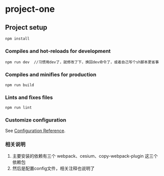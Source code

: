 # project-one

## Project setup
```
npm install
```

### Compiles and hot-reloads for development
```
npm run dev  //习惯用dev了，就修改了下，换回dev命令了，或者自己写个sh脚本更省事
```

### Compiles and minifies for production
```
npm run build
```

### Lints and fixes files
```
npm run lint
```

### Customize configuration
See [Configuration Reference](https://cli.vuejs.org/config/).

### 相关说明
1. 主要安装的依赖有三个 webpack、cesium、copy-webpack-plugin 这三个依赖包
2. 然后是配置config文件，相关注释也说明了